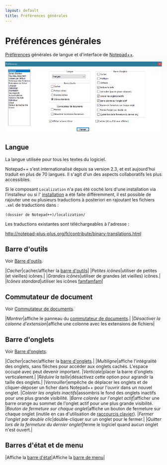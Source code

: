 ```yaml
---
layout: default
title: Préférences générales
---
```

# Préférences générales

[Préférences](../preferences.md) générales de langue et d'interface de [Notepad++](../notepad++.md).

![Interface](/images/npp_settings_general.png)

## Langue

La langue utilisée pour tous les textes du logiciel.

Notepad++ s'est internationalisé depuis sa version 2.3, et est aujourd'hui traduit en plus de 70 langues. Il s'agit d'un des aspects collaboratifs les plus accessibles.

Si le composant `Localization` n'a pas été coché lors d'une installation via l'installeur ou si l' [installation](installation.md) a été faite différemment, il est possible de rajouter une ou plusieurs traductions à posteriori en rajoutant les fichiers `.xml` de traductions dans :

    (dossier de Notepad++)/localization/

Les traductions existantes sont téléchargeables à l'adresse :

<http://notepad-plus-plus.org/fr/contribute/binary-translations.html>

## Barre d'outils

Voir [Barre d'outils](../interface.md#barre-doutils).

|*Cacher*|cacher/afficher la [barre d'outils](../interface.md#barre-doutils)|
|*Petites icônes*|utiliser de petites (et vieilles) icônes.|
|*Grandes icônes*|utiliser de grandes (et vieilles) icônes.|
|*Icônes standard*|utiliser les icônes [famfamfam](http://famfamfam.com)|

## Commutateur de document

Voir [Commutateur de documents](../commutateur-de-document.md).

|*Montrer*|affiche le panneau du [commutateur de documents](../commutateur-de-document.md).|
|*Désactiver la colonne d'extension*|affiche une colonne avec les extensions de fichiers|

## Barre d'onglets

Voir [Barre d'onglets](../interface.md#barre-donglets).

|*Cacher*|cacher/afficher la [barre d'onglets](../interface.md#barre-donglets).|
|*Multiligne*|affiche l'intégralité des onglets, sans flèches pour accéder aux onglets cachés. L'espace occupé avec peut devenir important.
|*Verticale*|placer la barre d'onglets verticalement.|
|*Réduire la taille*|désactivez cette option pour agrandir la taille des onglets.|
|*Verrouiller*|empêche de déplacer les onglets et de cliquer-déposer un ficher dans Notepad++ pour l'ouvrir dans un nouvel onglet.
|*Colorer les onglets inactifs*|assombris le fond des onglets inactifs pour une plus grande visibilité.
|*Barre colorée sur l'onglet actif*|afficher une barre orange au sommet de l'onglet actif pour une plus grande visibilité.
|*Bouton de fermeture sur chaque onglet*|affiche un bouton de fermeture sur chaque onglet (inutile en cas d'utilisation de [raccourcis clavier](raccourcis-clavier.md)).
|*Fermer l'onglet par double clic*|double-cliquer sur un onglet pour le fermer.|
|*Quitter lors de la fermeture du dernier onglet*|ferme le logiciel quand aucun onglet n'est ouvert.|

## Barres d'état et de menu

|Affiche la [barre d'état](../interface.md#barre-detat)|Affiche la [barre de menu](../interface.md#barre-de-menu)|
